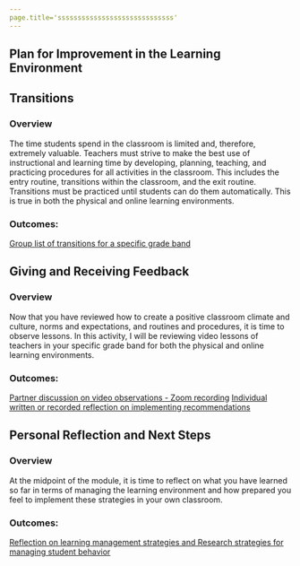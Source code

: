 ```yaml
---
page.title='sssssssssssssssssssssssssssss'
---
```

## Plan for Improvement in the Learning Environment

## Transitions

### Overview

The time students spend in the classroom is limited and, therefore, extremely valuable. Teachers must strive to make the best use of instructional and learning time by developing, planning, teaching, and practicing procedures for all activities in the classroom. This includes the entry routine, transitions within the classroom, and the exit routine.  Transitions must be practiced until students can do them automatically. This is true in both the physical and online learning environments.

### Outcomes:

[Group list of transitions for a specific grade band](https://docs.google.com/document/d/1oSEFXZiAtBqxbC-HUBTD2YJc5yFe596T/edit)

## Giving and Receiving Feedback

### Overview

Now that you have reviewed how to create a positive classroom climate and culture, norms and expectations, and routines and procedures, it is time to observe lessons. In this activity, I will be reviewing video lessons of teachers in your specific grade band for both the physical and online learning environments.

### Outcomes:

[Partner discussion on video observations - Zoom recording](https://drive.google.com/file/d/1InWhYupr_Z4twNVU0CkX8yYydnEHK2e1/view)
[Individual written or recorded reflection on implementing recommendations](https://docs.google.com/document/d/1QAy76LSan-TjM1ZfFGl4CcqVlHmBYBpv/edit)

## Personal Reflection and Next Steps

### Overview

At the midpoint of the module, it is time to reflect on what you have learned so far in terms of managing the learning environment and how prepared you feel to implement these strategies in your own classroom. 

### Outcomes:

[Reflection on learning management strategies and Research strategies for managing student behavior](https://docs.google.com/document/d/1GcmTL9qm6mgqIxBI0U_JQ_ZlkVnyHAu5FVaaEgGRTLo/edit)


